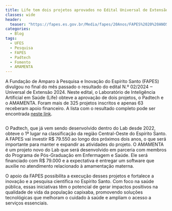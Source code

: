 ```yaml
---
title: Life tem dois projetos aprovados no Edital Universal de Extensão 2024 da FAPES
classes: wide
header:
  teaser: "https://fapes.es.gov.br/Media/fapes/20Anos/FAPES%2020%20ANOS%20solo.png"
categories:
  - Blog
tags:
  - UFES  
  - Pesquisa  
  - FAPES
  - Padtech    
  - Fomento
  - AMAMENTA
---
```


A Fundação de Amparo à Pesquisa e Inovação do Espírito Santo (FAPES) divulgou no final do mês passado o resultado do edital N.º 02/2024 ‒ Universal de Extensão 2024. Neste edital, o Laboratório de Inteligência Artificial em Saúde (Life) obteve a aprovação de dois projetos, o Padtech e o AMAMENTA. Foram mais de 325 projetos inscritos e apenas 63 receberam apoio financeiro. A lista com o resultado completo pode ser encontrada [neste link](https://fapes.es.gov.br/Media/fapes/Resultados/Edital_Fapes_n_02-2024_-_Universal_Extensao_Resultado_Homologado_e_Instrucoes_de_cont.pdf).


<figure style="width: 300px;" class="align-center">  
  <img src="https://fapes.es.gov.br/Media/fapes/20Anos/FAPES%2020%20ANOS%20solo.png" alt="">
</figure>

O Padtech, que já vem sendo desenvolvido dentro do Lab desde 2022, obteve o 1ª lugar na classificação da região Central-Oeste do Espírito Santo. A FAPES vai investir R$ 79.550 ao longo dos próximos dois anos, o que será importante para manter e expandir as atividades do projeto. O AMAMENTA é um projeto novo do Lab que será desenvolvido em parceria com membros do Programa de Pós-Graduação em Enfermagem e Saúde. Ele será financiado com R$ 79.000 e a expectativa é entregar um software que auxilie no atendimento relacionado à amamentação materna.

O apoio da FAPES possibilita a execução desses projetos e fortalece a inovação e a pesquisa científica no Espírito Santo. Com foco na saúde pública, essas iniciativas têm o potencial de gerar impactos positivos na qualidade de vida da população capixaba, promovendo soluções tecnológicas que melhoram o cuidado à saúde e ampliam o acesso a serviços essenciais.